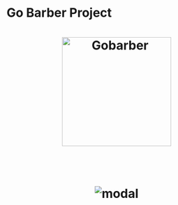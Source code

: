 # Go Barber Project

<h1 align="center">
    <img alt="Gobarber" src="https://github.com/eugenioarantes/GoBarber-ReactProject/blob/master/src/assets/go-barber-home.svg" width="250px" />
</h1>

<br><br>

<h1 align="center">
  <img 
    alt="modal" 
    src="https://github.com/eugenioarantes/GoBarber-ReactProject/blob/master/src/assets/login-gobarber.gif" 
  />
</h1>
